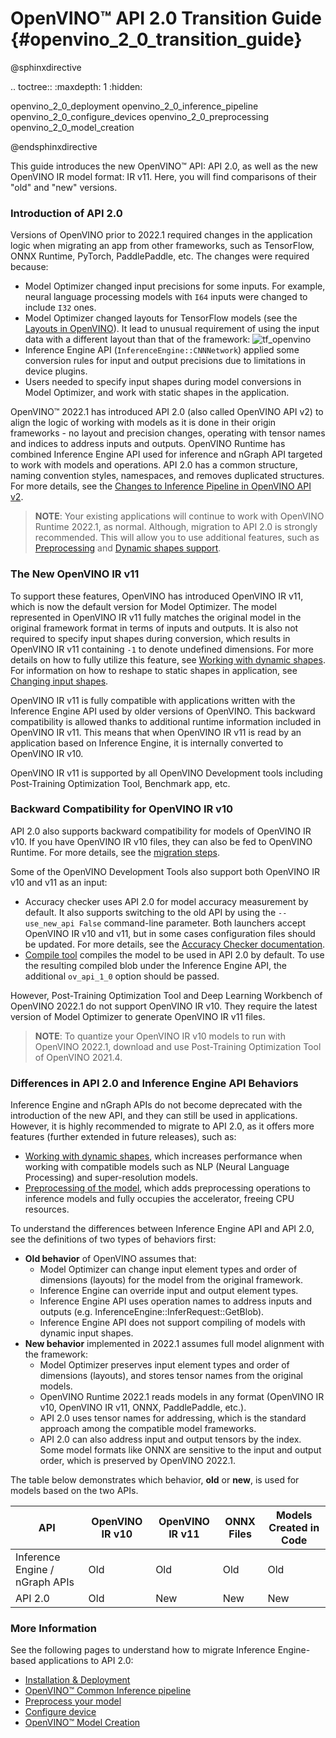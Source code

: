 #  OpenVINO™ API 2.0 Transition Guide {#openvino_2_0_transition_guide}

@sphinxdirective

.. toctree::
   :maxdepth: 1
   :hidden:

   openvino_2_0_deployment
   openvino_2_0_inference_pipeline
   openvino_2_0_configure_devices
   openvino_2_0_preprocessing
   openvino_2_0_model_creation

@endsphinxdirective

This guide introduces the new OpenVINO™ API: API 2.0, as well as the new OpenVINO IR model format: IR v11. Here, you will find comparisons of their "old" and "new" versions. 

### Introduction of API 2.0

Versions of OpenVINO prior to 2022.1 required changes in the application logic when migrating an app from other frameworks, such as TensorFlow, ONNX Runtime, PyTorch, PaddlePaddle, etc. The changes were required because:

- Model Optimizer changed input precisions for some inputs. For example, neural language processing models with `I64` inputs were changed to include `I32` ones.
- Model Optimizer changed layouts for TensorFlow models (see the [Layouts in OpenVINO](../layout_overview.md)). It lead to unusual requirement of using the input data with a different layout than that of the framework:
![tf_openvino]
- Inference Engine API (`InferenceEngine::CNNNetwork`) applied some conversion rules for input and output precisions due to limitations in device plugins.
- Users needed to specify input shapes during model conversions in Model Optimizer, and work with static shapes in the application.

OpenVINO™ 2022.1 has introduced API 2.0 (also called OpenVINO API v2) to align the logic of working with models as it is done in their origin frameworks - no layout and precision changes, operating with tensor names and indices to address inputs and outputs. OpenVINO Runtime has combined Inference Engine API used for inference and nGraph API targeted to work with models and operations. API 2.0 has a common structure, naming convention styles, namespaces, and removes duplicated structures. For more details, see the [Changes to Inference Pipeline in OpenVINO API v2](common_inference_pipeline.md).

> **NOTE**: Your existing applications will continue to work with OpenVINO Runtime 2022.1, as normal. Although, migration to API 2.0 is strongly recommended. This will allow you to use additional features, such as [Preprocessing](../preprocessing_overview.md) and [Dynamic shapes support](../ov_dynamic_shapes.md).

### The New OpenVINO IR v11

To support these features, OpenVINO has introduced OpenVINO IR v11, which is now the default version for Model Optimizer. The model represented in OpenVINO IR v11 fully matches the original model in the original framework format in terms of inputs and outputs. It is also not required to specify input shapes during conversion, which results in OpenVINO IR v11 containing `-1` to denote undefined dimensions. For more details on how to fully utilize this feature, see [Working with dynamic shapes](../ov_dynamic_shapes.md). For information on how to reshape to static shapes in application, see [Changing input shapes](../ShapeInference.md).

OpenVINO IR v11 is fully compatible with applications written with the Inference Engine API used by older versions of OpenVINO. This backward compatibility is allowed thanks to additional runtime information included in OpenVINO IR v11. This means that when OpenVINO IR v11 is read by an application based on Inference Engine, it is internally converted to OpenVINO IR v10.

OpenVINO IR v11 is supported by all OpenVINO Development tools including Post-Training Optimization Tool, Benchmark app, etc.

### Backward Compatibility for OpenVINO IR v10

API 2.0 also supports backward compatibility for models of OpenVINO IR v10. If you have OpenVINO IR v10 files, they can also be fed to OpenVINO Runtime. For more details, see the [migration steps](common_inference_pipeline.md).

Some of the OpenVINO Development Tools also support both OpenVINO IR v10 and v11 as an input:
- Accuracy checker uses API 2.0 for model accuracy measurement by default. It also supports switching to the old API by using the `--use_new_api False` command-line parameter. Both launchers accept OpenVINO IR v10 and v11, but in some cases configuration files should be updated. For more details, see the [Accuracy Checker documentation](https://github.com/openvinotoolkit/open_model_zoo/blob/master/tools/accuracy_checker/openvino/tools/accuracy_checker/launcher/openvino_launcher_readme.md).
- [Compile tool](../../../tools/compile_tool/README.md) compiles the model to be used in API 2.0 by default. To use the resulting compiled blob under the Inference Engine API, the additional `ov_api_1_0` option should be passed.

However, Post-Training Optimization Tool and Deep Learning Workbench of OpenVINO 2022.1 do not support OpenVINO IR v10. They require the latest version of Model Optimizer to generate OpenVINO IR v11 files.

> **NOTE**: To quantize your OpenVINO IR v10 models to run with OpenVINO 2022.1, download and use Post-Training Optimization Tool of OpenVINO 2021.4.

### <a name="differences-api20-ie"></a>Differences in API 2.0 and Inference Engine API Behaviors

Inference Engine and nGraph APIs do not become deprecated with the introduction of the new API, and they can still be used in applications. However, it is highly recommended to migrate to API 2.0, as it offers more features (further extended in future releases), such as:
- [Working with dynamic shapes](../ov_dynamic_shapes.md), which increases performance when working with compatible models such as NLP (Neural Language Processing) and super-resolution models.
- [Preprocessing of the model](../preprocessing_overview.md), which adds preprocessing operations to inference models and fully occupies the accelerator, freeing CPU resources.

To understand the differences between Inference Engine API and API 2.0, see the definitions of two types of behaviors first:
- **Old behavior** of OpenVINO assumes that:
  - Model Optimizer can change input element types and order of dimensions (layouts) for the model from the original framework.
  - Inference Engine can override input and output element types.
  - Inference Engine API uses operation names to address inputs and outputs (e.g. InferenceEngine::InferRequest::GetBlob).
  - Inference Engine API does not support compiling of models with dynamic input shapes.
- **New behavior** implemented in 2022.1 assumes full model alignment with the framework:
  - Model Optimizer preserves input element types and order of dimensions (layouts), and stores tensor names from the original models.
  - OpenVINO Runtime 2022.1 reads models in any format (OpenVINO IR v10, OpenVINO IR v11, ONNX, PaddlePaddle, etc.).
  - API 2.0 uses tensor names for addressing, which is the standard approach among the compatible model frameworks.
  - API 2.0 can also address input and output tensors by the index. Some model formats like ONNX are sensitive to the input and output order, which is preserved by OpenVINO 2022.1.

The table below demonstrates which behavior, **old** or **new**, is used for models based on the two APIs.

|               API             | OpenVINO IR v10  | OpenVINO IR v11  | ONNX Files | Models Created in Code |
|-------------------------------|------------------|------------------|------------|------------------------|
|Inference Engine / nGraph APIs |              Old |              Old |        Old |                    Old |
|API 2.0                        |              Old |              New |        New |                    New |

### More Information

See the following pages to understand how to migrate Inference Engine-based applications to API 2.0:
 - [Installation & Deployment](deployment_migration.md)
 - [OpenVINO™ Common Inference pipeline](common_inference_pipeline.md)
 - [Preprocess your model](./preprocessing.md)
 - [Configure device](./configure_devices.md)
 - [OpenVINO™ Model Creation](graph_construction.md)

[tf_openvino]: ../../img/tf_openvino.png
